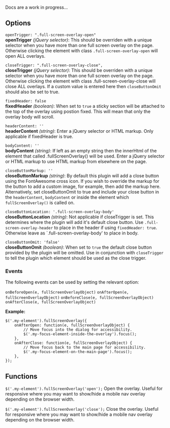 Docs are a work in progress...

## Options

`openTrigger: ".full-screen-overlay-open"`<br />
**openTrigger** *(jQuery selector)*: This should be overriden with a unique selector when you have more than one full screen overlay on the 
page.  Otherwise clicking the element with class `.full-screen-overlay-open` will open ALL overlays.

`closeTrigger: ".full-screen-overlay-close",` <br/>
**closeTrigger** *(jQuery selector)*: This should be overriden with a unique selector when you have more than one full screen overlay on the 
page.  Otherwise clicking the element with class .full-screen-overlay-close will close ALL overlays.  If a custom value is entered here then `closeButtonOmit` should also be set to true.

`fixedHeader: false`<br />
**fixedHeader** *(boolean)*:  When set to `true` a sticky section will be attached to the top of the overlay using postion fixed. This will mean that only the overlay body will scroll.
  
`headerContent: ''`<br />
**headerContent** *(string)*: Enter a jQuery selector or HTML markup.  Only applicable if fixedHeader is true.

`bodyContent: ''`<br />
**bodyContent** *(string)*: If left as an empty string then the innerHtml of the element that called .fullScreenOverlay() will be used. Enter a jQuery selector or HTML markup to use HTML markup from elsewhere on the page.

`closeButtonMarkup: ''`<br />
**closeButtonMarkup** *(string)*: By default this plugin will add a close button using the FontAwesome cross icon.  If you wish to override the markup for the button to add a custom image, for example, then add the markup here.  Alternatively, set closeButtonOmit to true and include your close button in the `headerContent`, `bodyContent` or inside the element which `fullScreenOverlay()` is called on. 

`closeButtonLocation: '.full-screen-overlay-body'`<br />
**closeButtonLocation** *(string)*: Not applicable if closeTrigger is set.  This determines where the plugin will add it's default close button.  Use `.full-screen-overlay-header` to place in the header if using `fixedHeader: true`.  Otherwise leave as `.full-screen-overlay-body' to place in body.

`closeButtonOmit: 'false'`<br />
**closeButtonOmit** *(boolean)*: When set to `true` the default close button provided by the plugin will be omitted.  Use in conjunction with `closeTrigger` to tell the plugin which element should be used as the close trigger.

### Events

The following events can be used by setting the relevant option:

`onBeforeOpen(e, fullScreenOverlayObject)`
`onAfterOpen(e, fullScreenOverlayObject)`
`onBeforeClose(e, fullScreenOverlayObject)`
`onAfterClose(e, fullScreenOverlayObject)`

**Example:**
```
$('.my-element').fullScreenOverlay({
	onAfterOpen: function(e, fullScreenOverlayObject) {
		// Move focus into the dialog for accessibility.
		$('.my-focus-element-inside-the-overlay').focus();
	},
	onAfterClose: function(e, fullScreenOverlayObject) {
		// Move focus back to the main page for accessibility.
		$('.my-focus-element-on-the-main-page').focus();
	},
});
```

## Functions

`$('.my-element').fullScreenOverlay('open');`
Open the overlay.  Useful for responsive where you may want to show/hide a mobile nav overlay depending on the browser width.

`$('.my-element').fullScreenOverlay('close');`
Close the overlay.  Useful for responsive where you may want to show/hide a mobile nav overlay depending on the browser width.


